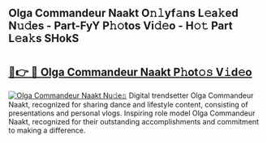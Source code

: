 ## Olga Commandeur Naakt O𝚗𝚕yf𝚊ns L𝚎a𝚔ed N𝚞𝚍es - Part-FyY P𝚑𝚘tos Vi𝚍𝚎o - H𝚘𝚝 Part L𝚎a𝚔s SHokS

# <h2><a href="http://kf6e7q.oniu.top/?m=Olga+Commandeur+Naakt">🔗👉 🔴 Olga Commandeur Naakt P𝚑ot𝚘𝚜 V𝚒d𝚎o</a></h2>

[![Olga Commandeur Naakt Nu𝚍e𝚜](https://i.imgur.com/0qMVB7G.gif)](http://kf6e7q.oniu.top/?m=Olga+Commandeur+Naakt)
Digital trendsetter Olga Commandeur Naakt, recognized for sharing dance and lifestyle content, consisting of presentations and personal vlogs. Inspiring role model Olga Commandeur Naakt, recognized for their outstanding accomplishments and commitment to making a difference.  
